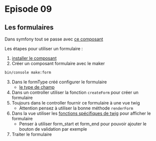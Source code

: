 # Episode 09

## Les formulaires

Dans symfony tout se passe avec [ce composant](https://symfony.com/doc/6.4/forms.html)

Les étapes pour utiliser un formulaire :

1. [installer le composant](https://symfony.com/doc/6.4/forms.html#installation)
2. Créer un composant formulaire avec le maker

```bash
bin/console make:form
```

3. Dans le formType créé configurer le formulaire
    - [le type de champ](https://symfony.com/doc/6.4/reference/forms/types.html)
4. Dans un controller utiliser la fonction `createForm` pour créer un formulaire
5. Toujours dans le controller fournir ce formulaire à une vue twig
    - Attention pensez à utiliser la bonne méthode `renderForm`
6. Dans la vue utiliser les [fonctions spécifiques de twig](https://symfony.com/doc/6.4/form/form_customization.html#form-rendering-functions) pour afficher le formulaire
   - Penser à utiliser form_start et form_end pour pouvoir ajouter le bouton de validation par exemple
7. Traiter le formulaire